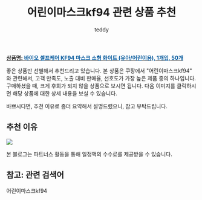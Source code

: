 ﻿---
layout: post
title:  "어린이마스크kf94 관련 상품 추천"
author: teddy
categories: [ 가구/인테리어 ]
tags: [어린이마스크kf94]
image: https://static.coupangcdn.com/image/vendor_inventory/13af/092dbf8dd5c4edecc30a3e987fbbac4fb336837f3fe3e5780eba14e774a4.jpg 
description: "쿠팡에서 어린이마스크kf94 관련 상품으로 가장 고객 선호도가 높은 제품 중 하나입니다."
---

<a href="https://link.coupang.com/re/AFFSDP?lptag=AF3256674&pageKey=5281652480&itemId=7563306353&vendorItemId=74910786228&traceid=V0-153-181581d9da4d4a0f&requestid=20221226201802748325773"><b>상품명: <font color='#01579B'>바이오 셀프케어 KF94 마스크 소형 화이트 (유아/어린이용), 1개입, 50개</font></b></a>

좋은 상품만 선별해서 추천드리고 있습니다.
본 상품은 쿠팡에서 "어린이마스크kf94" 와 관련해서, 고객 만족도, 노출 대비 판매율, 선호도가 가장 높은 제품 중의 하나입니다.
구매하셨을 때, 크게 후회가 되지 않을 상품으로 보시면 됩니다. 
다음 이미지를 클릭하시면 해당 상품에 대한 상세 내용을 보실 수 있습니다.

바쁘시다면, 추천 이유로 좀더 요약해서 설명드렸으니, 참고 부탁드립니다.

## 추천 이유 

<a href="https://link.coupang.com/re/AFFSDP?lptag=AF3256674&pageKey=5281652480&itemId=7563306353&vendorItemId=74910786228&traceid=V0-153-181581d9da4d4a0f&requestid=20221226201802748325773"><img src="https://thumbnail6.coupangcdn.com/thumbnails/remote/q89/image/vendor_inventory/4739/b3882cd260e4f6102240cb3e787905e92522a918e39c77c4a7946982294d.jpg"></a> 

본 블로그는 파트너스 활동을 통해 일정액의 수수료를 제공받을 수 있습니다.

## 참고: 관련 검색어    
어린이마스크kf94